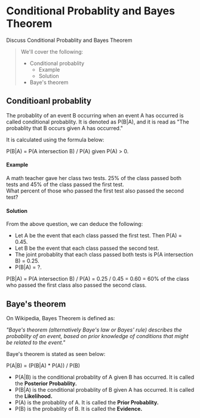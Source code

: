 # Conditional Probablity and Bayes Theorem

Discuss Conditional Probablity and Bayes Theorem

> We'll cover the following:
>
> - Conditional probablity
>   - Example
>   - Solution
> - Baye's theorem

## Conditioanl probablity

The probablity of an event B occurring when an event A has occurred is called conditional probablity. It is denoted as P(B|A), and it is read as "The probablity that B occurs given A has occurred."

It is calculated using the formula below:

P(B|A) = P(A intersection B) / P(A) given P(A) > 0.

#### Example

A math teacher gave her class two tests. 25% of the class passed both tests and 45% of the class passed the first test.  
What percent of those who passed the first test also passed the second test?

#### Solution

From the above question, we can deduce the following:

- Let A be the event that each class passed the first test. Then P(A) = 0.45.
- Let B be the event that each class passed the second test.
- The joint probablity that each class passed both tests is P(A intersection B) = 0.25.
- P(B|A) = ?.

P(B|A) = P(A intersection B) / P(A) = 0.25 / 0.45 = 0.60 = 60% of the class who passed the first class also passed the second class.

## Baye's theorem

On Wikipedia, Bayes Theorem is defined as:

_"Baye's theorem (alternatively Baye's law or Bayes' rule) describes the probablity of an event, based on prior knowledge of conditions that might be related to the event."_

Baye's theorem is stated as seen below:

P(A|B) = (P(B|A) \* P(A)) / P(B)

- P(A|B) is the conditional probablity of A given B has occurred. It is called the **Posterior Probablity.**
- P(B|A) is the conditional probablity of B given A has occurred. It is called the **Likelihood.**
- P(A) is the probablity of A. It is called the **Prior Probablity.**
- P(B) is the probablity of B. It is called the **Evidence.**

